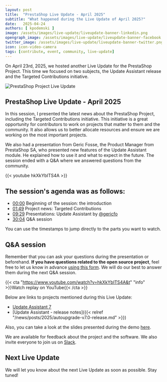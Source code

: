 ```yaml
---
layout: post
title:  "PrestaShop Live Update - April 2025"
subtitle: "What happened during the Live Update of April 2025?"
date:   2025-04-24
authors: [ kpodemski ]
image: /assets/images/live-update/liveupdate-banner-linkedin.png
opengraph_image: /assets/images/live-update/liveupdate-banner-facebook.png
twitter_image: /assets/images/live-update/liveupdate-banner-twitter.png
icon: icon-video-camera
tags: [contribute, event, community, live-update]
---
```


On April 23rd, 2025, we hosted another Live Update for the PrestaShop Project. This time we focused on two subjects, the Update Assistant release and the Targeted Contributions initiative.

![PrestaShop Project Live Update](/assets/images/live-update/liveupdate-banner-linkedin.png)

## PrestaShop Live Update - April 2025

In this session, I presented the latest news about the PrestaShop Project, including the Targeted Contributions initiative. This initiative is a great opportunity for contributors to work on projects that matter to them and the community. It also allows us to better allocate resources and ensure we are working on the most important projects.

We also had a presentation from Geric Fosse, the Product Manager from PrestaShop SA, who presented new features of the Update Assistant module. He explained how to use it and what to expect in the future. The session ended with a Q&A where we answered questions from the community.

{{< youtube hkXkYbITS4A >}}

## The session's agenda was as follows:

- [00:00](https://www.youtube.com/watch?v=hkXkYbITS4A) Beginning of the session: the introduction
- [01:49](https://youtu.be/hkXkYbITS4A?t=109) Project news: Targeted Contributions
- [09:29](https://youtu.be/hkXkYbITS4A?t=569) Presentations: Update Assistant by [@gericfo](https://github.com/gericfo)
- [30:04](https://youtu.be/hkXkYbITS4A?t=1804) Q&A session

You can use the timestamps to jump directly to the parts you want to watch.

## Q&A session

Remember that you can ask your questions during the presentation or beforehand. **If you have questions related to the open source project**, feel free to let us know in advance [using this form](https://forms.gle/FWazuZnXBtFPauFZ7). We will do our best to answer them during the next Q&A session.

{{< cta "https://www.youtube.com/watch?v=hkXkYbITS4A&t" "info" >}}Watch replay on YouTube{{< /cta >}}

Below are links to projects mentioned during this Live Update:

- [Update Assistant 7](https://github.com/PrestaShop/autoupgrade/releases/tag/v7.0.0)
- [Update Assistant - release notes]({{< relref "/news/posts/2025/autoupgrade-v7.0-release.md" >}})

Also, you can take a look at the slides presented during the demo [here](https://docs.google.com/presentation/d/1eJZbyiYSxkB5gqI2QrLjZVMHJmR8dwBcgEHwfVuDmFI/edit?usp=sharing).

We are available for feedback about the project and the software. We also invite everyone to join us on [Slack](https://www.prestashop-project.org/slack/).

## Next Live Update

We will let you know about the next Live Update as soon as possible. Stay tuned!
